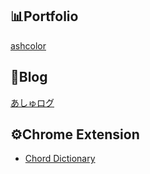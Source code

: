 ## 📊Portfolio

[ashcolor](https://ashcolor.github.io)

## 📰Blog

[あしゅログ](https://blog.ashcolor.jp/)

## ⚙Chrome Extension

- [Chord Dictionary](https://chrome.google.com/webstore/detail/chord-dictionary/lnefagbhokamcaedbeopnhdabkcemkcf)
